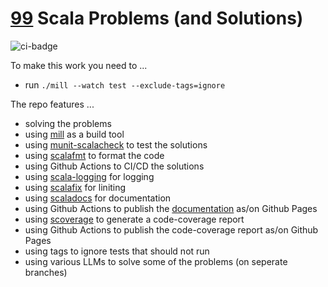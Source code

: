 # [99][] Scala Problems (and Solutions)

![ci-badge][]

To make this work you need to ...

- run `./mill --watch test --exclude-tags=ignore`

The repo features ...

- solving the problems
- using [mill][] as a build tool
- using [munit-scalacheck][] to test the solutions
- using [scalafmt][] to format the code
- using Github Actions to CI/CD the solutions
- using [scala-logging][] for logging
- using [scalafix][] for liniting
- using [scaladocs][] for documentation
- using Github Actions to publish the [documentation][] as/on Github Pages
- using [scoverage][] to generate a code-coverage report
- using Github Actions to publish the code-coverage report as/on Github Pages
- using tags to ignore tests that should not run
- using various LLMs to solve some of the problems (on seperate branches)

[ci-badge]: https://github.com/rolandtritsch/99-scala3-problems/actions/workflows/ci.yml/badge.svg
[documentation]: https://tedn.life/99-scala3-problems
[mill]: https://mill-build.com
[munit-scalacheck]: https://scalameta.org/munit/docs/integrations/scalacheck.html
[scala-logging]: https://github.com/lightbend-labs/scala-logging
[scaladocs]: https://mill-build.com/mill/Scala_Module_Config.html#_scaladoc_config
[scalafix]: https://scalacenter.github.io/scalafix
[scalafmt]: https://scalameta.org/scalafmt
[scoverage]: https://mill-build.com/mill/contrib/scoverage.html
[99]: https://aperiodic.net/pip/scala/s-99
